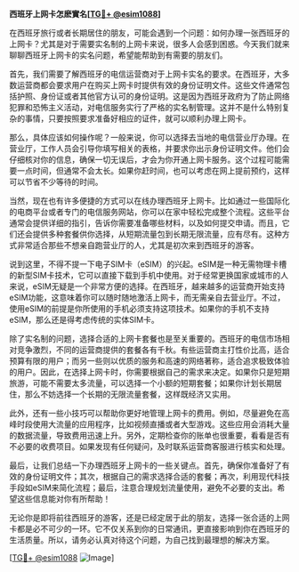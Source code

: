 **西班牙上网卡怎麽實名[[TG💪+ @esim1088](https://t.me/s/esim1088)]**

在西班牙旅行或者长期居住的朋友，可能会遇到一个问题：如何办理一张西班牙的上网卡？尤其是对于需要实名制的上网卡来说，很多人会感到困惑。今天我们就来聊聊西班牙上网卡的实名问题，希望能帮助到有需要的朋友们。

首先，我们需要了解西班牙的电信运营商对于上网卡实名的要求。在西班牙，大多数运营商都会要求用户在购买上网卡时提供有效的身份证明文件。这些文件通常包括护照、身份证或者其他官方认可的身份证明。这是因为西班牙政府为了防止网络犯罪和恐怖主义活动，对电信服务实行了严格的实名制管理。这并不是什么特别复杂的事情，只要按照要求准备好相应的证件，就可以顺利办理上网卡。

那么，具体应该如何操作呢？一般来说，你可以选择去当地的电信营业厅办理。在营业厅，工作人员会引导你填写相关的表格，并要求你出示身份证明文件。他们会仔细核对你的信息，确保一切无误后，才会为你开通上网卡服务。这个过程可能需要一点时间，但通常不会太长。如果你赶时间，也可以考虑在网上提前预约，这样可以节省不少等待的时间。

当然，现在也有许多便捷的方式可以在线办理西班牙上网卡。比如通过一些国际化的电商平台或者专门的电信服务网站，你可以在家中轻松完成整个流程。这些平台通常会提供详细的指引，告诉你需要准备哪些材料，以及如何提交申请。而且，它们还会提供多种套餐供你选择，从短期流量包到长期无限流量，应有尽有。这种方式非常适合那些不想亲自跑营业厅的人，尤其是初次来到西班牙的游客。

说到这里，不得不提一下电子SIM卡（eSIM）的兴起。eSIM是一种无需物理卡槽的新型SIM卡技术，它可以直接下载到手机中使用。对于经常更换国家或城市的人来说，eSIM无疑是一个非常方便的选择。在西班牙，越来越多的运营商开始支持eSIM功能，这意味着你可以随时随地激活上网卡，而无需亲自去营业厅。不过，使用eSIM的前提是你所使用的手机必须支持这项技术。如果你的手机不支持eSIM，那么还是得考虑传统的实体SIM卡。

除了实名制的问题，选择合适的上网卡套餐也是至关重要的。西班牙的电信市场相对竞争激烈，不同的运营商提供的套餐各有千秋。有些运营商主打性价比高，适合预算有限的用户；而另一些则以优质的服务和高速的网络著称，适合追求极致体验的用户。因此，在选择上网卡时，你需要根据自己的需求来决定。如果你只是短期旅游，可能不需要太多流量，可以选择一个小额的短期套餐；如果你计划长期居住，那么不妨选择一个长期的无限流量套餐，这样既经济又实用。

此外，还有一些小技巧可以帮助你更好地管理上网卡的费用。例如，尽量避免在高峰时段使用大流量的应用程序，比如视频直播或者大型游戏。这些应用会消耗大量的数据流量，导致费用迅速上升。另外，定期检查你的账单也很重要，看看是否有不必要的收费项目。如果发现有任何疑问，及时联系运营商客服进行核实和处理。

最后，让我们总结一下办理西班牙上网卡的一些关键点。首先，确保你准备好了有效的身份证明文件；其次，根据自己的需求选择合适的套餐；再次，利用现代科技手段如eSIM来简化流程；最后，注意合理规划流量使用，避免不必要的支出。希望这些信息能对你有所帮助！

无论你是即将前往西班牙的游客，还是已经定居于此的朋友，选择一张合适的上网卡都是必不可少的一环。它不仅关系到你的日常通讯，更直接影响到你在西班牙的生活质量。所以，请务必认真对待这个问题，为自己找到最理想的解决方案。

[[TG💪+ @esim1088](https://t.me/s/esim1088) ![Image](https://i.postimg.cc/4NQfJmqS/Snipaste-2025-05-13-00-14-12.png)]